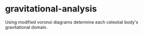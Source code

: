 # gravitational-analysis
Using modified voronoi diagrams determine each celestial body's gravitational domain.
